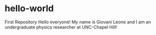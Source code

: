 # hello-world
First Repository
Hello everyone! My name is Giovani Leone and I am an undergraduate physics researcher at UNC-Chapel Hill!
